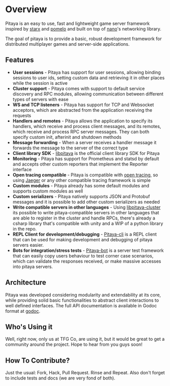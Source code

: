 Overview
========

Pitaya is an easy to use, fast and lightweight game server framework inspired by [starx](https://github.com/lonnng/starx) and [pomelo](https://github.com/NetEase/pomelo) and built on top of [nano](https://github.com/lonnng/nano)'s networking library.

The goal of pitaya is to provide a basic, robust development framework for distributed multiplayer games and server-side applications.

## Features

* **User sessions** - Pitaya has support for user sessions, allowing binding sessions to user ids, setting custom data and retrieving it in other places while the session is active
* **Cluster support** - Pitaya comes with support to default service discovery and RPC modules, allowing communication between different types of servers with ease
* **WS and TCP listeners** - Pitaya has support for TCP and Websocket acceptors, which are abstracted from the application receiving the requests
* **Handlers and remotes** - Pitaya allows the application to specify its handlers, which receive and process client messages, and its remotes, which receive and process RPC server messages. They can both specify custom init, afterinit and shutdown methods
* **Message forwarding** - When a server receives a handler message it forwards the message to the server of the correct type
* **Client library SDK** - [libpitaya](https://github.com/scshark/libpitaya) is the official client library SDK for Pitaya
* **Monitoring** - Pitaya has support for Prometheus and statsd by default and accepts other custom reporters that implement the Reporter interface
* **Open tracing compatible** - Pitaya is compatible with [open tracing](http://opentracing.io/), so using [Jaeger](https://github.com/jaegertracing/jaeger) or any other compatible tracing framework is simple
* **Custom modules** - Pitaya already has some default modules and supports custom modules as well
* **Custom serializers** - Pitaya natively supports JSON and Protobuf messages and it is possible to add other custom serializers as needed
* **Write compatible servers in other languages** - Using [libpitaya-cluster](https://github.com/scshark/libpitaya-cluster) its possible to write pitaya-compatible servers in other languages that are able to register in the cluster and handle RPCs, there's already a csharp library that's compatible with unity and a WIP of a python library in the repo.
* **REPL Client for development/debugging** - [Pitaya-cli](https://github.com/scshark/pitaya-cli) is a REPL client that can be used for making development and debugging of pitaya servers easier.
* **Bots for integration/stress tests** - [Pitaya-bot](https://github.com/scshark/pitaya-bot) is a server test framework that can easily copy users behaviour to test corner case scenarios, which can validate the responses received, or make massive accesses into pitaya servers. 

## Architecture

Pitaya was developed considering modularity and extendability at its core, while providing solid basic functionalities to abstract client interactions to well defined interfaces. The full API documentation is available in Godoc format at [godoc](https://godoc.org/github.com/scshark/pitaya).

## Who's Using it

Well, right now, only us at TFG Co, are using it, but it would be great to get a community around the project. Hope to hear from you guys soon!

## How To Contribute?

Just the usual: Fork, Hack, Pull Request. Rinse and Repeat. Also don't forget to include tests and docs (we are very fond of both).
